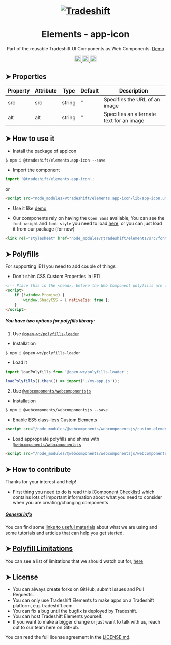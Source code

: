 <h1 align="center">
    <a href="https://tradeshift.com/">
      <img alt="Tradeshift" src="https://tradeshift.com/wp-content/themes/Tradeshift/img/brand/logo-black.png"/>
    </a>
</h1>

<h1 align="center">Elements - app-icon</h1>

<p align="center">
  Part of the reusable Tradeshift UI Components as Web Components.
    <a href="https://tradeshift.github.io/elements/?path=/story/ts-app-icon--default">
      Demo
    </a>
</p>

<p align="center">
    <a href="https://www.npmjs.com/package/@tradeshift/elements.app-icon">
      <img alt="NPM Version" src="https://badgen.net/npm/v/@tradeshift/elements.app-icon" height="20"/>
    </a>
    <a href="https://npmcharts.com/compare/@tradeshift/elements.app-icon?minimal=true">
		  <img alt="Downloads per month" src="https://badgen.net/npm/dm/@tradeshift/elements.app-icon" height="20"/>
		</a>
		<a href="https://www.npmjs.com/browse/depended/@tradeshift/elements.app-icon">
		  <img alt="Dependent packages" src="https://badgen.net/npm/dependents/@tradeshift/elements.app-icon" height="20"/>
		</a>
</p>

<style>
table {
    width:100%;
}
</style>

## ➤ Properties

| Property | Attribute | Type   | Default | Description                              |
| -------- | --------- | ------ | ------- | ---------------------------------------- |
| src      | src       | string | ''      | Specifies the URL of an image            |
| alt      | alt       | string | ''      | Specifies an alternate text for an image |

## ➤ How to use it

- Install the package of appIcon

```shell
$ npm i @tradeshift/elements.app-icon --save
```

- Import the component

```js
import '@tradeshift/elements.app-icon';
```

or

```html
<script src="node_modules/@tradeshift/elements.app-icon/lib/app-icon.umd.js"></script>
```

- Use it like [demo]("https://tradeshift.github.io/elements/?path=/story/ts-app-icon--default")

- Our components rely on having the `Open Sans` available, You can see the `font-weight` and `font-style` you need to load [here](https://github.com/Tradeshift/elements/blob/master/packages/core/src/fonts.css), or you can just load it from our package (for now)

```html
<link rel="stylesheet" href="node_modules/@tradeshift/elements/src/fonts.css" />
```

## ➤ Polyfills

For supporting IE11 you need to add couple of things

- Don't shim CSS Custom Properties in IE11

```html
<!-- Place this in the <head>, before the Web Component polyfills are loaded -->
<script>
	if (!window.Promise) {
		window.ShadyCSS = { nativeCss: true };
	}
</script>
```

##### You have two options for polyfills library:

1. Use [`@open-wc/polyfills-loader`](https://github.com/open-wc/open-wc/tree/master/packages/polyfills-loader)

- Installation

```shell
$ npm i @open-wc/polyfills-loader
```

- Load it

```js
import loadPolyfills from '@open-wc/polyfills-loader';

loadPolyfills().then(() => import('./my-app.js'));
```

2. Use [`@webcomponents/webcomponentsjs`](https://github.com/webcomponents/polyfills/tree/master/packages/webcomponentsjs)

- Installation

```hell
$ npm i @webcomponents/webcomponentsjs --save
```

- Enable ES5 class-less Custom Elements

```html
<script src="/node_modules/@webcomponents/webcomponentsjs/custom-elements-es5-adapter.js"></script>
```

- Load appropriate polyfills and shims with [`@webcomponents/webcomponentsjs`](https://github.com/webcomponents/webcomponentsjs)

```html
<script src="/node_modules/@webcomponents/webcomponentsjs/webcomponents-loader.js" defer></script>
```

## ➤ How to contribute

Thanks for your interest and help!

- First thing you need to do is read this [[Component Checklist](https://github.com/Tradeshift/elements/wiki/Component-checklist)] which contains lots of important information about what you need to consider when you are creating/changing components

##### [General info](https://github.com/Tradeshift/elements/wiki/Useful-materials-starter)

You can find some [links to useful materials](https://github.com/Tradeshift/elements/wiki/Useful-materials-starter) about what we are using and some tutorials and articles that can help you get started.

## ➤ [Polyfill Limitations](https://github.com/Tradeshift/elements/wiki/Polyfill-Limitations)

You can see a list of limitations that we should watch out for, [here](https://github.com/Tradeshift/elements/wiki/Polyfill-Limitations)

## ➤ License

- You can always create forks on GitHub, submit Issues and Pull Requests.
- You can only use Tradeshift Elements to make apps on a Tradeshift platform, e.g. tradeshift.com.
- You can fix a bug until the bugfix is deployed by Tradeshift.
- You can host Tradeshift Elements yourself.
- If you want to make a bigger change or just want to talk with us, reach out to our team here on GitHub.

You can read the full license agreement in the [LICENSE.md](https://github.com/Tradeshift/elements/blob/master/LICENSE.md).
